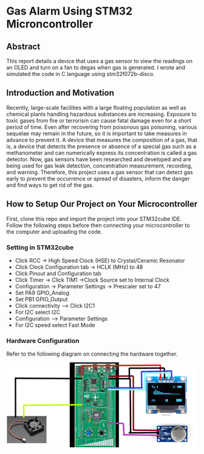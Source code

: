 # Gas Alarm Using STM32 Microncontroller
## Abstract
This report details a device that uses a gas sensor to view the readings on an OLED and turn on a fan to degas when gas is generated. I wrote and simulated the code in C language using stm32f072b-disco.

## Introduction and Motivation
Recently, large-scale facilities with a large floating population as well as chemical plants handling hazardous substances are increasing. Exposure to toxic gases from fire or terrorism can cause fatal damage even for a short period of time. Even after recovering from poisonous gas poisoning, various sequelae may remain in the future, so it is important to take measures in advance to prevent it. A device that measures the composition of a gas, that is, a device that detects the presence or absence of a special gas such as a methanometer and can numerically express its concentration is called a gas detector. Now, gas sensors have been researched and developed and are being used for gas leak detection, concentration measurement, recording, and warning. Therefore, this project uses a gas sensor that can detect gas early to prevent the occurrence or spread of disasters, inform the danger and find ways to get rid of the gas.

## How to Setup Our Project on Your Microcontroller
First, clone this repo and import the project into your STM32cube IDE. Follow the following steps before then connecting your microcontroller to the computer and uploading the code.
 
### Setting in STM32cube
- Click RCC → High Speed Clock (HSE) to Crystal/Ceramic Resonator
- Click Clock Configuration tab → HCLK (MHz) to 48
- Click Pinout and Configuration tab
- Click Timer → Click TIM1 →Clock Source set to Internal Clock
- Configuration → Parameter Settings → Prescaler set to 47
- Set PA9 GPIO_Analog
- Set PB1 GPIO_Output
- Click connectivity --> Click I2C1
- For I2C select I2C
- Configuration --> Parameter Settings
- For I2C speed select Fast Mode

### Hardware Configuration
Refer to the following diagram on connecting the hardware together.

![alt text](https://github.com/HayoungOh93/ECE5780-Project/blob/main/hardware-config.png?raw=true)



